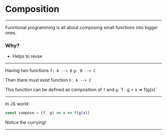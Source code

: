 
# Composition
---
Functional programming is all about composing small functions into bigger ones.

### Why?
* Helps to reuse

---

Having two functions
`f: A --> B`
`g: B --> C`

Then there must exist function `h: A --> C`

This function can be defined as composition of `f` and `g`:
`f . g = x => f(g(x)``

---
In JS world:

```javascript
const compose = (f, g) => x => f(g(x))
```
Notice the currying!

---
<!--stackedit_data:
eyJoaXN0b3J5IjpbMjc0OTM4NTI1LC0xNjAyNzE5MzgsODY5Nj
QwMzEwLC05MjA4OTcwMCwtMTA4MjAyOTAwMSwxMDExOTM2NzM2
LC01MzEwNzQ4MzcsLTE1NTI1NzgzMTksLTE5Mjg0NDU5NDhdfQ
==
-->
